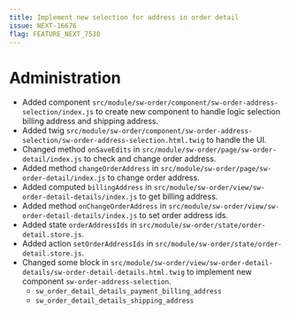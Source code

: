 ```yaml
---
title: Implement new selection for address in order detail
issue: NEXT-16676
flag: FEATURE_NEXT_7530
---
```

# Administration
* Added component `src/module/sw-order/component/sw-order-address-selection/index.js` to create new component to handle logic selection billing address and shipping address.
* Added twig `src/module/sw-order/component/sw-order-address-selection/sw-order-address-selection.html.twig` to handle the UI.
* Changed method `onSaveEdits` in `src/module/sw-order/page/sw-order-detail/index.js` to check and change order address.
* Added method `changeOrderAddress` in `src/module/sw-order/page/sw-order-detail/index.js` to change order address.
* Added computed `billingAddress` in `src/module/sw-order/view/sw-order-detail-details/index.js` to get billing address.
* Added method `onChangeOrderAddress` in `src/module/sw-order/view/sw-order-detail-details/index.js` to set order address ids.
* Added state `orderAddressIds` in `src/module/sw-order/state/order-detail.store.js`.
* Added action `setOrderAddressIds` in `src/module/sw-order/state/order-detail.store.js`.
* Changed some block in `src/module/sw-order/view/sw-order-detail-details/sw-order-detail-details.html.twig` to implement new component `sw-order-address-selection`.
   * `sw_order_detail_details_payment_billing_address`
   * `sw_order_detail_details_shipping_address`
